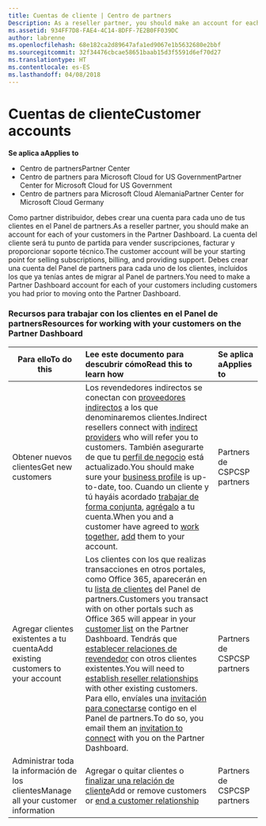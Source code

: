 ```yaml
---
title: Cuentas de cliente | Centro de partners
Description: As a reseller partner, you should make an account for each of your customers in Partner Center. The customer account will be your starting point for selling subscriptions, billing, and providing support.
ms.assetid: 934FF7D8-FAE4-4C14-8DFF-7E2B0FF039DC
author: labrenne
ms.openlocfilehash: 68e182ca2d89647afa1ed9067e1b5632680e2bbf
ms.sourcegitcommit: 32f34476cbcae58651baab15d3f5591d6ef70d27
ms.translationtype: HT
ms.contentlocale: es-ES
ms.lasthandoff: 04/08/2018
---
```

# <a name="customer-accounts"></a><span data-ttu-id="3af98-102">Cuentas de cliente</span><span class="sxs-lookup"><span data-stu-id="3af98-102">Customer accounts</span></span>

**<span data-ttu-id="3af98-103">Se aplica a</span><span class="sxs-lookup"><span data-stu-id="3af98-103">Applies to</span></span>**

-  <span data-ttu-id="3af98-104">Centro de partners</span><span class="sxs-lookup"><span data-stu-id="3af98-104">Partner Center</span></span>
-  <span data-ttu-id="3af98-105">Centro de partners para Microsoft Cloud for US Government</span><span class="sxs-lookup"><span data-stu-id="3af98-105">Partner Center for Microsoft Cloud for US Government</span></span>
-  <span data-ttu-id="3af98-106">Centro de partners para Microsoft Cloud Alemania</span><span class="sxs-lookup"><span data-stu-id="3af98-106">Partner Center for Microsoft Cloud Germany</span></span>

<span data-ttu-id="3af98-107">Como partner distribuidor, debes crear una cuenta para cada uno de tus clientes en el Panel de partners.</span><span class="sxs-lookup"><span data-stu-id="3af98-107">As a reseller partner, you should make an account for each of your customers in the Partner Dashboard.</span></span> <span data-ttu-id="3af98-108">La cuenta del cliente será tu punto de partida para vender suscripciones, facturar y proporcionar soporte técnico.</span><span class="sxs-lookup"><span data-stu-id="3af98-108">The customer account will be your starting point for selling subscriptions, billing, and providing support.</span></span> <span data-ttu-id="3af98-109">Debes crear una cuenta del Panel de partners para cada uno de los clientes, incluidos los que ya tenías antes de migrar al Panel de partners.</span><span class="sxs-lookup"><span data-stu-id="3af98-109">You need to make a Partner Dashboard account for each of your customers including customers you had prior to moving onto the Partner Dashboard.</span></span>

### <a name="resources-for-working-with-your-customers-on-the-partner-dashboard"></a><span data-ttu-id="3af98-110">Recursos para trabajar con los clientes en el Panel de partners</span><span class="sxs-lookup"><span data-stu-id="3af98-110">Resources for working with your customers on the Partner Dashboard</span></span>

|**<span data-ttu-id="3af98-111">Para ello</span><span class="sxs-lookup"><span data-stu-id="3af98-111">To do this</span></span>**   |**<span data-ttu-id="3af98-112">Lee este documento para descubrir cómo</span><span class="sxs-lookup"><span data-stu-id="3af98-112">Read this to learn how</span></span>**   |**<span data-ttu-id="3af98-113">Se aplica a</span><span class="sxs-lookup"><span data-stu-id="3af98-113">Applies to</span></span>**|
|-----------------|:----------------------------|:--------------|
|<span data-ttu-id="3af98-114">Obtener nuevos clientes</span><span class="sxs-lookup"><span data-stu-id="3af98-114">Get new customers</span></span>|<span data-ttu-id="3af98-115">Los revendedores indirectos se conectan con [proveedores indirectos](indirect-reseller-tasks-in-partner-center.md) a los que denominaremos clientes.</span><span class="sxs-lookup"><span data-stu-id="3af98-115">Indirect resellers connect with [indirect providers](indirect-reseller-tasks-in-partner-center.md) who will refer you to customers.</span></span> <span data-ttu-id="3af98-116">También asegurarte de que tu [perfil de negocio](create-a-marketing-profile.md) está actualizado.</span><span class="sxs-lookup"><span data-stu-id="3af98-116">You should make sure your [business profile](create-a-marketing-profile.md) is up-to-date, too.</span></span> <span data-ttu-id="3af98-117">Cuando un cliente y tú hayáis acordado [trabajar de forma conjunta](responding-to-referrals.md), [agrégalo](add-a-new-customer.md) a tu cuenta.</span><span class="sxs-lookup"><span data-stu-id="3af98-117">When you and a customer have agreed to [work together](responding-to-referrals.md), [add](add-a-new-customer.md) them to your account.</span></span>|<span data-ttu-id="3af98-118">Partners de CSP</span><span class="sxs-lookup"><span data-stu-id="3af98-118">CSP partners</span></span>|
|<span data-ttu-id="3af98-119">Agregar clientes existentes a tu cuenta</span><span class="sxs-lookup"><span data-stu-id="3af98-119">Add existing customers to your account</span></span>   | <span data-ttu-id="3af98-120">Los clientes con los que realizas transacciones en otros portales, como Office 365, aparecerán en tu [lista de clientes](see-your-customer-list.md) del Panel de partners.</span><span class="sxs-lookup"><span data-stu-id="3af98-120">Customers you transact with on other portals such as Office 365 will appear in your [customer list](see-your-customer-list.md) on the Partner Dashboard.</span></span> <span data-ttu-id="3af98-121">Tendrás que [establecer relaciones de revendedor](indirect-reseller-tasks-in-partner-center.md) con otros clientes existentes.</span><span class="sxs-lookup"><span data-stu-id="3af98-121">You will need to [establish reseller relationships](indirect-reseller-tasks-in-partner-center.md) with other existing customers.</span></span> <span data-ttu-id="3af98-122">Para ello, envíales una [invitación para conectarse](responding-to-referrals.md) contigo en el Panel de partners.</span><span class="sxs-lookup"><span data-stu-id="3af98-122">To do so, you email them an [invitation to connect](responding-to-referrals.md) with you on the Partner Dashboard.</span></span>   | <span data-ttu-id="3af98-123">Partners de CSP</span><span class="sxs-lookup"><span data-stu-id="3af98-123">CSP partners</span></span>   |
|<span data-ttu-id="3af98-124">Administrar toda la información de los clientes</span><span class="sxs-lookup"><span data-stu-id="3af98-124">Manage all your customer information</span></span>   | <span data-ttu-id="3af98-125">Agregar o quitar clientes o [finalizar una relación de cliente](remove-a-relationship.md)</span><span class="sxs-lookup"><span data-stu-id="3af98-125">Add or remove customers or [end a customer relationship](remove-a-relationship.md)</span></span>|   <span data-ttu-id="3af98-126">Partners de CSP</span><span class="sxs-lookup"><span data-stu-id="3af98-126">CSP partners</span></span> |